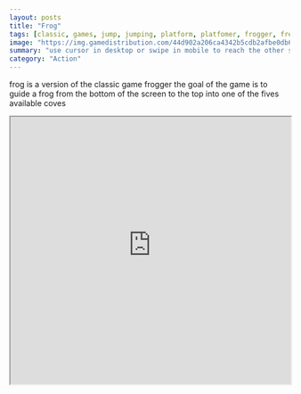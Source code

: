 ```yaml
---
layout: posts
title: "Frog"
tags: [classic, games, jump, jumping, platform, platfomer, frogger, free, online, games, oyna, game, free, games, play, play, games]
image: "https://img.gamedistribution.com/44d902a206ca4342b5cdb2afbe0db684.jpg"
summary: "use cursor in desktop or swipe in mobile to reach the other side of the river before time runs out to complete a level you have to put a frog on each of the 5 coves  free online games oyna game free games play play games"
category: "Action"
---
```


frog is a version of the classic game frogger the goal of the game is to guide a frog from the bottom of the screen to the top into one of the fives available coves

<iframe width="100%" height="480px;" src="https://html5.gamedistribution.com/44d902a206ca4342b5cdb2afbe0db684/"></iframe>